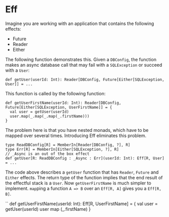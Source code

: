 # Eff

Imagine you are working with an application that contains the following effects:
* Future
* Reader
* Either

The following function demonstrates this. Given a `DBConfig`, the function makes an async database call that may fail with a `SQLException` or succeed with a `User`:
```
def getUser(userId: Int): Reader[DBConfig, Future[Either[SQLException, User]] = ...
```

This function is called by the following function:

```
def getUserFirstName(userId: Int): Reader[DBConfig, Future[Either[SQLException, UserFirstName]] = {
  val user = getUser(userId)
  user.map(_.map(_.map(_.firstName)))
}
```

The problem here is that you have nested monads, which have to be mapped over several times. Introducing Eff eliminates this problem.

```
type ReadDBConfig[R] = MemberIn[Reader[DBConfig, ?], R]
type Err[R] = MemberIn[Either[SQLException, ?], R]
// _Async is an out of the box effect
def getUser[R: ReadDBConfig : _Async : Err](userId: Int): Eff[R, User] = ...
```

The code above describes a `getUser` function that has `Reader`, `Future` and `Either` effects. The return type of the function implies that the end result of the effectful stack is a `User`. 
Now `getUserFirstName` is much simpler to implement. `map`ping a function `A => B` over an `Eff[R, A]` gives you a `Eff[R, B]`. 

``
def getUserFirstName(userId: Int): Eff[R, UserFirstName] = {
  val user = getUser(userId)
  user map (_.firstName)
}
```
